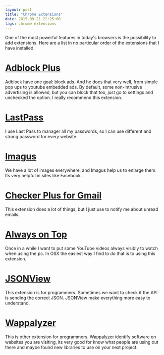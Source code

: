 ```yaml
---
layout: post
title: "Chrome Extensions"
date: 2015-09-21 22:25:00
tags: chrome extensions
---
```


One of the most powerful features in today's browsers is the possibility to add extensions. Here are a list in no particular order of the extensions that I have installed.

# [Adblock Plus][664a5bee]

Adblock have one goal: block ads. And he does that very well, from simple pop ups to youtube embedded ads. By default, some non-intrusive advertising is allowed, but you can block that too, just go to settings and unchecked the option. I really recommend this extension.

# [LastPass][98324beb]

I use Last Pass to manager all my passwords, so I can use different and strong password for every website.

# [Imagus][7db9cc6a]

We have a lot of images everywhere, and Imagus help us to enlarge them. Its very helpful in sites like Facebook.

# [Checker Plus for Gmail][796fae8b]

This extension does a lot of things, but I just use to notify me about unread emails.

# [Always on Top][b690e37f]

Once in a while I want to put some YouTube videos always visibly to watch when using the pc. In OSX the easiest way I find to do that is to using this extension.

# [JSONView][dfad8d22]

This extension is for programmers. Sometimes we want to check if the API is sending the correct JSON. JSONView make everything more easy to understand.

# [Wappalyzer][0cb3990b]

This is other extension for programmers. Wappalyzer identify software on websites you are visiting, its very good for know what people are using out there and maybe found new libraries to use on your next project.


[0cb3990b]: https://chrome.google.com/webstore/detail/wappalyzer/gppongmhjkpfnbhagpmjfkannfbllamg "Wappalyzer"
[0630dc80]: https://chrome.google.com/webstore/detail/video-deck-for-youtube/mpoakikepagdiphlmfaeifpojdmbnegj?hl=en "Video Deck for YouTube"
[6d2d680b]: https://chrome.google.com/webstore/detail/twitch-now/nlmbdmpjmlijibeockamioakdpmhjnpk?hl=en "Twitch Now"
[de458d86]: https://chrome.google.com/webstore/detail/save-to-pocket/niloccemoadcdkdjlinkgdfekeahmflj?hl=en "Save to Pocket"
[be315a35]: https://chrome.google.com/webstore/detail/quick-javascript-switcher/geddoclleiomckbhadiaipdggiiccfje?hl=en "Quick Javascript Switch"
[dfad8d22]: https://chrome.google.com/webstore/detail/jsonview/chklaanhfefbnpoihckbnefhakgolnmc?hl=en "JSONView"
[b690e37f]: https://chrome.google.com/webstore/detail/always-on-top/amclpcgcmdkdaichklckjepcjjdcmcii?hl=en "Always on Top"
[796fae8b]: https://chrome.google.com/webstore/detail/checker-plus-for-gmail/oeopbcgkkoapgobdbedcemjljbihmemj?hl=en "Checker Plus for Gmail"
[7db9cc6a]: https://chrome.google.com/webstore/detail/imagus/immpkjjlgappgfkkfieppnmlhakdmaab?hl=en "Imagus"
[98324beb]: https://chrome.google.com/webstore/detail/lastpass-free-password-ma/hdokiejnpimakedhajhdlcegeplioahd?hl=en "LastPass"
[664a5bee]: https://chrome.google.com/webstore/detail/adblock-plus/cfhdojbkjhnklbpkdaibdccddilifddb?hl=en "Adblock Plus"
